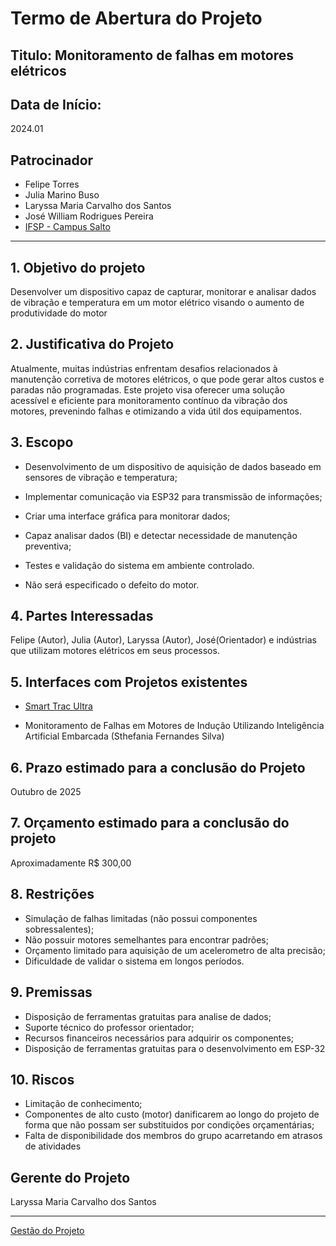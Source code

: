 # Termo de Abertura do Projeto

## Titulo: Monitoramento de falhas em motores elétricos

## Data de Início: 
2024.01

## Patrocinador
- Felipe Torres
- Julia Marino Buso
- Laryssa Maria Carvalho dos Santos
- José William Rodrigues Pereira
- [IFSP - Campus Salto](https://slt.ifsp.edu.br/)

---
## 1. Objetivo do projeto 
Desenvolver um dispositivo capaz de capturar, monitorar e analisar dados de vibração e temperatura em um motor elétrico visando o aumento de produtividade do motor

## 2. Justificativa do Projeto


Atualmente, muitas indústrias enfrentam desafios relacionados à manutenção corretiva de motores elétricos, o que pode gerar altos custos e paradas não programadas. Este projeto visa oferecer uma solução acessível e eficiente para monitoramento contínuo da vibração dos motores, prevenindo falhas e otimizando a vida útil dos equipamentos.

## 3. Escopo

- Desenvolvimento de um dispositivo de aquisição de dados baseado em sensores de vibração e temperatura;

- Implementar comunicação via ESP32 para transmissão de informações;

- Criar uma interface gráfica para monitorar dados;

- Capaz analisar dados (BI) e detectar necessidade de manutenção preventiva;

- Testes e validação do sistema em ambiente controlado. 

- Não será especificado o defeito do motor.

## 4. Partes Interessadas

Felipe (Autor), Julia (Autor), Laryssa (Autor), José(Orientador) e indústrias que utilizam motores elétricos em seus processos.

## 5. Interfaces com Projetos existentes 

- [Smart Trac Ultra](https://tractian.com)

- Monitoramento de Falhas em Motores de Indução Utilizando Inteligência Artificial Embarcada (Sthefania Fernandes Silva)

## 6. Prazo estimado para a conclusão do Projeto 

Outubro de 2025

## 7. Orçamento estimado para a conclusão do projeto
Aproximadamente R$ 300,00

## 8. Restrições 
- Simulação de falhas limitadas (não possui componentes sobressalentes);
- Não possuir motores semelhantes para encontrar padrões;
- Orçamento limitado para aquisição de um acelerometro de alta precisão;
- Dificuldade de validar o sistema em longos períodos.

## 9. Premissas
- Disposição de ferramentas gratuitas para analise de dados;
- Suporte técnico do professor orientador;
- Recursos financeiros necessários para adquirir os componentes;
- Disposição de ferramentas gratuitas para o desenvolvimento em ESP-32

## 10. Riscos
- Limitação de conhecimento;
- Componentes de alto custo (motor) danificarem ao longo do projeto de forma que não possam ser substituidos por condições orçamentárias;
- Falta de disponibilidade dos membros do grupo acarretando em atrasos de atividades

## Gerente do Projeto
Laryssa Maria Carvalho dos Santos

---

[Gestão do Projeto](./gestao_do_projeto.md)
